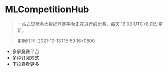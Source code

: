# MLCompetitionHub

> 一站式显示各大数据竞赛平台正在进行的比赛，每天 16:00 UTC+8 自动更新。
  
> 更新时间: 2021-10-13T15:59:16+0800 

* 多家竞赛平台
* 多种订阅方式
* 下拉查看更多